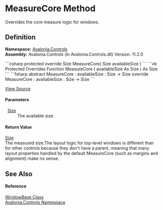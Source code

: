 # MeasureCore Method


Overrides the core measure logic for windows.



## Definition
**Namespace:** <a href="N_Avalonia_Controls">Avalonia.Controls</a>  
**Assembly:** Avalonia.Controls (in Avalonia.Controls.dll) Version: 11.2.0

<Tabs groupId="api-code-preview">
<TabItem value="csharp" label="C#">
```csharp
protected override Size MeasureCore(
	Size availableSize
)
```
</TabItem>
<TabItem value="vb" label="VB">
```vb
Protected Overrides Function MeasureCore ( 
	availableSize As Size
) As Size
```
</TabItem>
<TabItem value="fsharp" label="F#">
```fsharp
abstract MeasureCore : 
        availableSize : Size -> Size 
override MeasureCore : 
        availableSize : Size -> Size 
```
</TabItem>
</Tabs>



<a href="https://github.com/AvaloniaUI/Avalonia/tree/master/src/Avalonia.Controls/WindowBase.cs#L282" title="View the source code">View Source</a>



#### Parameters
<dl><dt>  <a href="T_Avalonia_Size">Size</a></dt><dd>The available size.</dd></dl>

#### Return Value
<a href="T_Avalonia_Size">Size</a>  
The measured size.The layout logic for top-level windows is different than for other controls because they don't have a parent, meaning that many layout properties handled by the default MeasureCore (such as margins and alignment) make no sense.

## See Also


#### Reference
<a href="T_Avalonia_Controls_WindowBase">WindowBase Class</a>  
<a href="N_Avalonia_Controls">Avalonia.Controls Namespace</a>  

